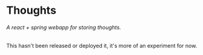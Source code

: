 # Thoughts
###### A react + spring webapp for storing thoughts.


This hasn't been released or deployed it, it's more of an experiment for now.